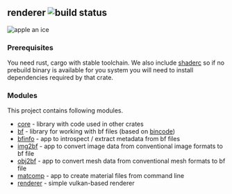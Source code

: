 renderer ![build status](https://github.com/dobrakmato/renderer/workflows/Rust/badge.svg)
-----------------

![apple an ice](https://i.imgur.com/xWoAjcn.png)

### Prerequisites

You need rust, cargo with stable toolchain. We also include [shaderc](https://github.com/google/shaderc-rs) so if
no prebuild binary is available for you system you will need to install dependencies required by that crate. 

### Modules
This project contains following modules.

- [core](core/README.md) - library with code used in other crates
- [bf](bf/README.md) - library for working with bf files (based on [bincode](https://github.com/servo/bincode))
- [bfinfo](bfinfo/README.md) - app to introspect / extract metadata from bf files
- [img2bf](img2bf/README.md) - app to convert image data from conventional image formats to bf file
- [obj2bf](obj2bf/README.md) - app to convert mesh data from conventional mesh formats to bf file
- [matcomp](matcomp/README.md) - app to create material files from command line
- [renderer](renderer/README.md) - simple vulkan-based renderer
